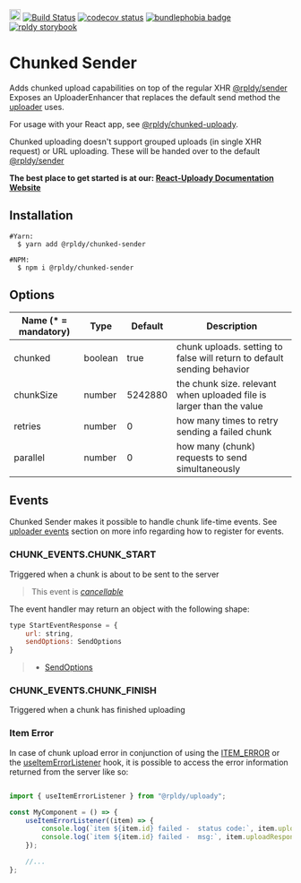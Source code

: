 <a href="https://badge.fury.io/js/%40rpldy%2Fchunked-sender">
    <img src="https://badge.fury.io/js/%40rpldy%2Fchunked-sender.svg" alt="npm version" height="20"></a>
<a href="https://github.com/rpldy/react-uploady/actions/workflows/pr.yml">
        <img src="https://github.com/rpldy/react-uploady/actions/workflows/pr.yml/badge.svg" alt="Build Status"/></a>  
<a href="https://codecov.io/gh/rpldy/react-uploady">
    <img src="https://codecov.io/gh/rpldy/react-uploady/branch/master/graph/badge.svg" alt="codecov status"/></a> 
<a href="https://bundlephobia.com/result?p=@rpldy/chunked-sender">
    <img src="https://badgen.net/bundlephobia/minzip/@rpldy/chunked-sender" alt="bundlephobia badge"/></a>
<a href="https://react-uploady-storybook.netlify.com">
   <img src="https://cdn.jsdelivr.net/gh/storybookjs/brand@master/badge/badge-storybook.svg" alt="rpldy storybook"/></a> 

# Chunked Sender

Adds chunked upload capabilities on top of the regular XHR [@rpldy/sender](https://react-uploady.org/docs/packages/rpldy-sender/)
Exposes an UploaderEnhancer that replaces the default send method the [uploader](https://react-uploady.org/docs/packages/rpldy-uploader/) uses.

For usage with your React app, see [@rpldy/chunked-uploady](https://react-uploady.org/docs/packages/rpldy-chunked-uploady/).

Chunked uploading doesn't support grouped uploads (in single XHR request) or URL uploading. 
These will be handed over to the default [@rpldy/sender](https://react-uploady.org/docs/packages/rpldy-sender/)

**The best place to get started is at our: [React-Uploady Documentation Website](https://react-uploady.org)**

## Installation

```shell
#Yarn:
  $ yarn add @rpldy/chunked-sender

#NPM:
  $ npm i @rpldy/chunked-sender
``` 

## Options

| Name (* = mandatory) | Type    | Default | Description                                                             |
|----------------------|---------|---------|-------------------------------------------------------------------------|
| chunked              | boolean | true    | chunk uploads. setting to false will return to default sending behavior |
| chunkSize            | number  | 5242880 | the chunk size. relevant when uploaded file is larger than the value    |
| retries              | number  | 0       | how many times to retry sending a failed chunk                          |
| parallel             | number  | 0       | how many (chunk) requests to send simultaneously                        |

## Events

Chunked Sender makes it possible to handle chunk life-time events.
See [uploader events](https://react-uploady.org/docs/api/events/) section on more info regarding how to register for events.

### CHUNK_EVENTS.CHUNK_START

Triggered when a chunk is about to be sent to the server

> This event is _[cancellable](https://react-uploady.org/docs/api/events/#cancellable-events)_

The event handler may return an object with the following shape: 

```javascript
type StartEventResponse = {
	url: string,
    sendOptions: SendOptions
}
``` 

> * [SendOptions](https://react-uploady.org/docs/api/types/#sendoptions)

### CHUNK_EVENTS.CHUNK_FINISH

Triggered when a chunk has finished uploading

### Item Error

In case of chunk upload error in conjunction of using the [ITEM_ERROR](https://react-uploady.org/docs/api/events/#itemError) or the
[useItemErrorListener](https://react-uploady.org/docs/api/hooks/useItemErrorListener/) hook, it is possible to access the error information returned from the server like so:

```jsx

import { useItemErrorListener } from "@rpldy/uploady";

const MyComponent = () => {
    useItemErrorListener((item) => {
        console.log(`item ${item.id} failed -  status code:`, item.uploadResponse.chunkUploadResponse.status); //the status code returned by the server on the failed chunk
        console.log(`item ${item.id} failed -  msg:`, item.uploadResponse.chunkUploadResponse.response); //the response data (if) sent by the server on the failed chunk
    });

    //...
};
```


